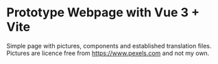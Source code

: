 # Prototype Webpage with Vue 3 + Vite

Simple page with pictures, components and established translation files. Pictures are licence free from https://www.pexels.com and not my own.
